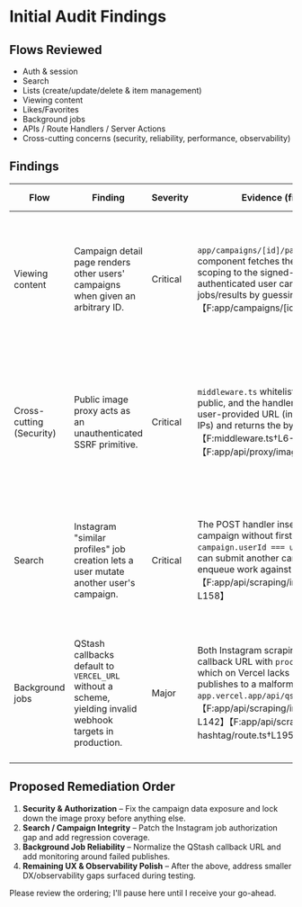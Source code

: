 # Initial Audit Findings

## Flows Reviewed
- Auth & session
- Search
- Lists (create/update/delete & item management)
- Viewing content
- Likes/Favorites
- Background jobs
- APIs / Route Handlers / Server Actions
- Cross-cutting concerns (security, reliability, performance, observability)

## Findings

Flow | Finding | Severity | Evidence (file:line / repro) | Root Cause | Fix Plan (code-level) | Tests to Add/Run | Acceptance Criteria
-- | -- | -- | -- | -- | -- | -- | --
Viewing content | Campaign detail page renders other users' campaigns when given an arbitrary ID. | Critical | `app/campaigns/[id]/page.tsx`: server component fetches the campaign without scoping to the signed-in user, so any authenticated user can view another user's jobs/results by guessing the UUID. 【F:app/campaigns/[id]/page.tsx†L13-L82】 | Missing server-side authorization check when reading campaigns in the RSC layer. | Use `auth()` in the server component (or fetch via a server action) and scope the query to `campaigns.userId = userId`; return 404/redirect when it does not match. Mirror this check in any downstream loaders. | Add an integration test hitting `/campaigns/[id]` as a secondary user (expect 404) and a unit test for the data loader ensuring it rejects non-owners. | Navigating to `/campaigns/[id]` as a non-owner returns 404/redirects instead of leaking another user's campaign data.
Cross-cutting (Security) | Public image proxy acts as an unauthenticated SSRF primitive. | Critical | `middleware.ts` whitelists `/api/proxy/(.*)` as public, and the handler blindly fetches any user-provided URL (including http and internal IPs) and returns the bytes. 【F:middleware.ts†L6-L28】【F:app/api/proxy/image/route.ts†L64-L199】 | Proxy endpoint lacks domain allowlisting and transport restrictions while being exposed to anonymous traffic. | Require authentication or signed URLs, enforce an allowlist of trusted hosts + `https`, and short-circuit requests to private address ranges; log & deny others. | Add unit tests for URL validation (allow known CDNs, block `http`, localhost, RFC1918, link-local) and an integration test confirming unauthenticated calls are rejected. | Only authenticated users can proxy approved remote images; requests to disallowed hosts/protocols are rejected with 403.
Search | Instagram "similar profiles" job creation lets a user mutate another user's campaign. | Critical | The POST handler inserts a job and updates the campaign without first verifying `campaign.userId === userId`. A malicious user can submit another campaign's UUID and enqueue work against it. 【F:app/api/scraping/instagram/route.ts†L120-L158】 | Campaign ownership validation was omitted before mutating campaign/job records. | Fetch the campaign with a `userId` filter (or update with a compound `WHERE` on id + userId). Abort with 404/403 if the campaign doesn't belong to the caller. | Add an integration test that attempts to enqueue a job against someone else's campaign (expect 404/403) plus a happy-path regression test. | Only campaign owners/collaborators can start Instagram similar searches; foreign campaign IDs are rejected.
Background jobs | QStash callbacks default to `VERCEL_URL` without a scheme, yielding invalid webhook targets in production. | Major | Both Instagram scraping handlers build the callback URL with `process.env.VERCEL_URL`, which on Vercel lacks `https://`, so QStash publishes to a malformed host (e.g., `my-app.vercel.app/api/qstash/process-scraping`). 【F:app/api/scraping/instagram/route.ts†L130-L142】【F:app/api/scraping/instagram-hashtag/route.ts†L195-L205】 | Callback URL builder assumes `VERCEL_URL` already includes the protocol. | Introduce a helper to normalize the site URL (prefer `NEXT_PUBLIC_SITE_URL`, otherwise prefix `https://` to `VERCEL_URL`), reuse it across all producers, and add logging/validation. | Unit tests for the helper covering local/dev/prod env permutations; smoke test that a QStash publish succeeds with the normalized URL. | Background jobs published from Vercel successfully call back into `/api/qstash/process-scraping` without manual env overrides.

## Proposed Remediation Order
1. **Security & Authorization** – Fix the campaign data exposure and lock down the image proxy before anything else.
2. **Search / Campaign Integrity** – Patch the Instagram job authorization gap and add regression coverage.
3. **Background Job Reliability** – Normalize the QStash callback URL and add monitoring around failed publishes.
4. **Remaining UX & Observability Polish** – After the above, address smaller DX/observability gaps surfaced during testing.

Please review the ordering; I'll pause here until I receive your go-ahead.